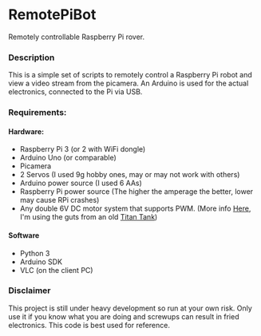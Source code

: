 # RemotePiBot
Remotely controllable Raspberry Pi rover.

### Description
This is a simple set of scripts to remotely control a Raspberry Pi robot and view a video stream from the picamera. An Arduino is used for the actual electronics, connected to the Pi via USB.

### Requirements:
#### Hardware:
* Raspberry Pi 3 (or 2 with WiFi dongle)
* Arduino Uno (or comparable)
* Picamera
* 2 Servos (I used 9g hobby ones, may or may not work with others)
* Arduino power source (I used 6 AAs)
* Raspberry Pi power source (The higher the amperage the better, lower may cause RPi crashes)
* Any double 6V DC motor system that supports PWM. (More info [Here](https://learn.adafruit.com/adafruit-arduino-lesson-13-dc-motors/overview "Adafruit to the rescue"), I'm using the guts from an old [Titan Tank](https://www.electronickits.com/titan-tank-robot-kit-ck21531n/))
#### Software
* Python 3
* Arduino SDK
* VLC (on the client PC)


### Disclaimer
This project is still under heavy development so run at your own risk. Only use it if you know what you are doing and screwups can result in fried electronics. This code is best used for reference.
